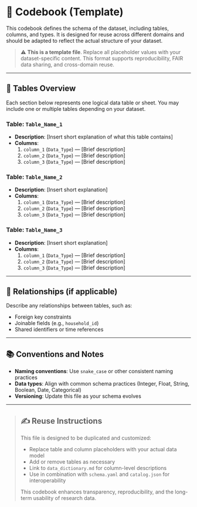# 📘 Codebook (Template)

This codebook defines the schema of the dataset, including tables, columns, and types. It is designed for reuse across different domains and should be adapted to reflect the actual structure of your dataset.

> ⚠️ **This is a template file**. Replace all placeholder values with your dataset-specific content. This format supports reproducibility, FAIR data sharing, and cross-domain reuse.

---

## 🧱 Tables Overview

Each section below represents one logical data table or sheet. You may include one or multiple tables depending on your dataset.

### Table: `Table_Name_1`

- **Description**: [Insert short explanation of what this table contains]
- **Columns**:
  1. `column_1` (`Data_Type`) — [Brief description]
  2. `column_2` (`Data_Type`) — [Brief description]
  3. `column_3` (`Data_Type`) — [Brief description]

### Table: `Table_Name_2`

- **Description**: [Insert short explanation]
- **Columns**:
  1. `column_1` (`Data_Type`) — [Brief description]
  2. `column_2` (`Data_Type`) — [Brief description]
  3. `column_3` (`Data_Type`) — [Brief description]

### Table: `Table_Name_3`

- **Description**: [Insert short explanation]
- **Columns**:
  1. `column_1` (`Data_Type`) — [Brief description]
  2. `column_2` (`Data_Type`) — [Brief description]
  3. `column_3` (`Data_Type`) — [Brief description]

---

## 🔗 Relationships (if applicable)

Describe any relationships between tables, such as:

- Foreign key constraints
- Joinable fields (e.g., `household_id`)
- Shared identifiers or time references

---

## 📚 Conventions and Notes

- **Naming conventions**: Use `snake_case` or other consistent naming practices
- **Data types**: Align with common schema practices (Integer, Float, String, Boolean, Date, Categorical)
- **Versioning**: Update this file as your schema evolves

---

>## ✍️ Reuse Instructions
>
>This file is designed to be duplicated and customized:
>
>- Replace table and column placeholders with your actual data model
>- Add or remove tables as necessary
>- Link to `data_dictionary.md` for column-level descriptions
>- Use in combination with `schema.yaml` and `catalog.json` for interoperability
>
>This codebook enhances transparency, reproducibility, and the long-term usability of research data.

